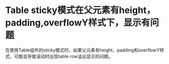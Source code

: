 # Table sticky模式在父元素有height，padding,overflowY样式下，显示有问题

在使用Table组件的sticky模式时，如果父元素有height、padding和overflowY样式，可能会导致滚动时出现table row溢出显示的问题。
